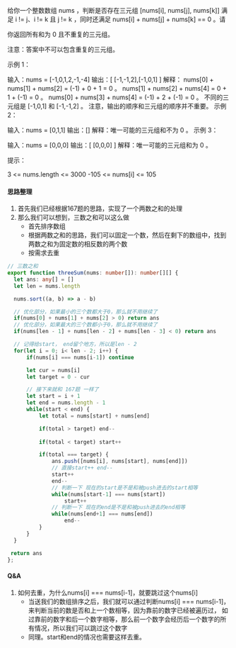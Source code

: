 给你一个整数数组 nums ，判断是否存在三元组 [nums[i], nums[j], nums[k]] 满足 i != j、i != k 且 j != k ，同时还满足 nums[i] + nums[j] + nums[k] == 0 。请

你返回所有和为 0 且不重复的三元组。

注意：答案中不可以包含重复的三元组。
 
示例 1：

输入：nums = [-1,0,1,2,-1,-4]
输出：[ [-1,-1,2],[-1,0,1] ]
解释：
nums[0] + nums[1] + nums[2] = (-1) + 0 + 1 = 0 。
nums[1] + nums[2] + nums[4] = 0 + 1 + (-1) = 0 。
nums[0] + nums[3] + nums[4] = (-1) + 2 + (-1) = 0 。
不同的三元组是 [-1,0,1] 和 [-1,-1,2] 。
注意，输出的顺序和三元组的顺序并不重要。
示例 2：

输入：nums = [0,1,1]
输出：[]
解释：唯一可能的三元组和不为 0 。
示例 3：

输入：nums = [0,0,0]
输出：[ [0,0,0] ]
解释：唯一可能的三元组和为 0 。
 

提示：

3 <= nums.length <= 3000
-105 <= nums[i] <= 105


#### 思路整理
1. 首先我们已经根据167题的思路，实现了一个两数之和的处理
2. 那么我们可以想到，三数之和可以这么做
   - 首先排序数组
   - 根据两数之和的思路，我们可以固定一个数，然后在剩下的数组中，找到两数之和为固定数的相反数的两个数
   - 按需求去重

```ts
// 三数之和
export function threeSum(nums: number[]): number[][] {
  let ans: any[] = []
  let len = nums.length

  nums.sort((a, b) => a - b)

  // 优化部分，如果最小的三个数都大于0，那么就不用继续了
  if(nums[0] + nums[1] + nums[2] > 0) return ans
  // 优化部分，如果最大的三个数都小于0，那么就不用继续了
  if(nums[len - 1] + nums[len - 2] + nums[len - 3] < 0) return ans

  // 记得给start， end留个地方，所以是len - 2
  for(let i = 0; i< len - 2; i++) {
      if(nums[i] === nums[i-1]) continue

      let cur = nums[i]
      let target = 0 - cur

      // 接下来就和 167题 一样了
      let start = i + 1
      let end = nums.length - 1
      while(start < end) {
          let total = nums[start] + nums[end]

          if(total > target) end--
          
          if(total < target) start++

          if(total === target) {
              ans.push([nums[i], nums[start], nums[end]])
              // 直接start++ end--
              start++
              end--
              // 判断一下 现在的start是不是和被push进去的start相等
              while(nums[start-1] === nums[start])
                  start++
              // 判断一下 现在的end是不是和被push进去的end相等
              while(nums[end+1] === nums[end])
                  end--
          } 
      }
  }

 return ans
};
```

#### Q&A
1. 如何去重，为什么nums[i] === nums[i-1]，就要跳过这个nums[i]
   - 当送我们的数组排序之后，我们就可以通过判断nums[i] === nums[i-1]，来判断当前的数是否和上一个数相等，因为靠前的数字已经被遍历过，
   如过靠前的数字和后一个数字相等，那么前一个数字会经历后一个数字的所有情况，所以我们可以跳过这个数字
   - 同理。start和end的情况也需要这样去重。


